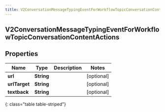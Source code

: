 ```yaml
---
title: V2ConversationMessageTypingEventForWorkflowTopicConversationContentActions
---
```

## V2ConversationMessageTypingEventForWorkflowTopicConversationContentActions

## Properties

|Name | Type | Description | Notes|
|------------ | ------------- | ------------- | -------------|
| **url** | **String** |  | [optional] |
| **urlTarget** | **String** |  | [optional] |
| **textback** | **String** |  | [optional] |
{: class="table table-striped"}



